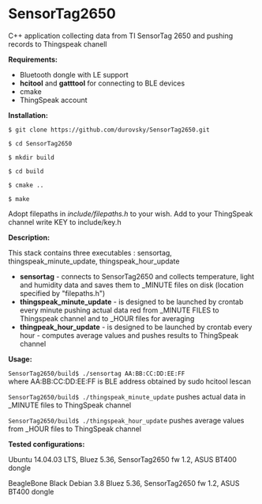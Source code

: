 # SensorTag2650
C++ application collecting data from TI SensorTag 2650 and pushing records to Thingspeak chanell

**Requirements:**
* Bluetooth dongle with LE support
* **hcitool** and **gatttool** for connecting to BLE devices
* cmake
* ThingSpeak account

**Installation:**

`$ git clone https://github.com/durovsky/SensorTag2650.git`

`$ cd SensorTag2650`

`$ mkdir build`

`$ cd build`

`$ cmake ..`

`$ make`

Adopt filepaths in *include/filepaths.h* to your wish. 
Add to your ThingSpeak channel write KEY to include/key.h

**Description:**

This stack contains three executables : sensortag, thingspeak_minute_update, thingspeak_hour_update

* **sensortag** - connects to SensorTag2650 and collects temperature, light and humidity data and saves them to _MINUTE files on disk (location specified by "filepaths.h")
* **thingspeak_minute_update** - is designed to be launched by crontab every minute pushing actual data red from _MINUTE FILES to Thingspeak channel and to _HOUR files for averaging
* **thingpeak_hour_update** - is designed to be launched by crontab every hour - computes average values and pushes results to ThingSpeak channel

**Usage:**

`SensorTag2650/build$ ./sensortag AA:BB:CC:DD:EE:FF`  
where AA:BB:CC:DD:EE:FF is BLE address obtained by sudo hcitool lescan

`SensorTag2650/build$ ./thingspeak_minute_update` 
pushes actual data in _MINUTE files to ThingSpeak channel

`SensorTag2650/build$ ./thingspeak_hour_update` 
pushes average values from _HOUR files to ThingSpeak channel

**Tested configurations:**

Ubuntu 14.04.03 LTS, Bluez 5.36, SensorTag2650 fw 1.2, ASUS BT400 dongle

BeagleBone Black Debian 3.8 Bluez 5.36, SensorTag2650 fw 1.2, ASUS BT400 dongle


